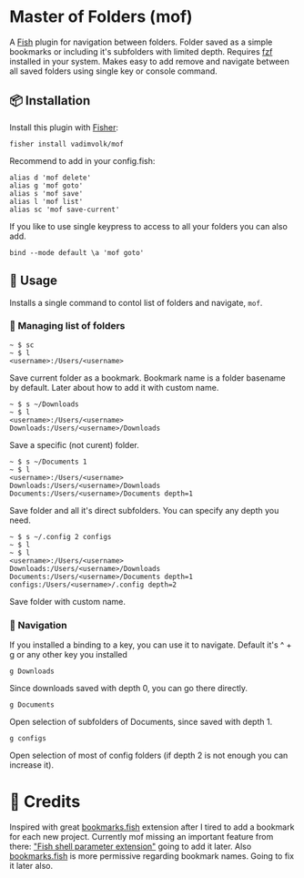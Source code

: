# Master of Folders (mof)

A [Fish] plugin for navigation between folders. Folder saved as a simple bookmarks or including it's subfolders with limited depth. Requires [fzf] installed in your system. Makes easy to add remove and navigate between all saved folders using single key or console command.

## 📦 Installation

Install this plugin with [Fisher][fisher]:
```fish
fisher install vadimvolk/mof
```

Recommend to add in your config.fish:

```fish
alias d 'mof delete'
alias g 'mof goto'
alias s 'mof save'
alias l 'mof list'
alias sc 'mof save-current'
```

If you like to use single keypress to access to all your folders you can also add.
```fish
bind --mode default \a 'mof goto'
```

## 💪 Usage

Installs a single command to contol list of folders and navigate, `mof`.

### 📂 Managing list of folders

```fish
~ $ sc
~ $ l
<username>:/Users/<username>
```
Save current folder as a bookmark. Bookmark name is a folder basename by default. Later about how to add it with custom name.

```fish
~ $ s ~/Downloads
~ $ l
<username>:/Users/<username>
Downloads:/Users/<username>/Downloads
```
Save a specific (not curent) folder.

```fish
~ $ s ~/Documents 1
~ $ l
<username>:/Users/<username>
Downloads:/Users/<username>/Downloads
Documents:/Users/<username>/Documents depth=1
```
Save folder and all it's direct subfolders. You can specify any depth you need.

```fish 
~ $ s ~/.config 2 configs
~ $ l
~ $ l
<username>:/Users/<username>
Downloads:/Users/<username>/Downloads
Documents:/Users/<username>/Documents depth=1
configs:/Users/<username>/.config depth=2
```
Save folder with custom name.
 
### 🚀 Navigation
If you installed a binding to a key, you can use it to navigate. Default it's ^ + g or any other key you installed

```fish
g Downloads
```
Since downloads saved with depth 0, you can go there directly.

```fish
g Documents
```
Open selection of subfolders of Documents, since saved with depth 1.

```fish
g configs
```
Open selection of most of config folders (if depth 2 is not enough you can increase it).

# 🙏 Credits

Inspired with great [bookmarks.fish] extension after I tired to add a bookmark for each new project. Currently mof missing an important feature from there: ["Fish shell parameter extension"](https://github.com/gregorias/bookmarks.fish?tab=readme-ov-file#fish-shell-parameter-expansion) going to add it later. Also [bookmarks.fish] is more permissive regarding bookmark names. Going to fix it later also.


[Fish]: https://fishshell.com/
[fisher]: https://github.com/jorgebucaran/fisher
[bookmarks.fish]: https://github.com/gregorias/bookmarks.fish
[fzf]: https://github.com/junegunn/fzf